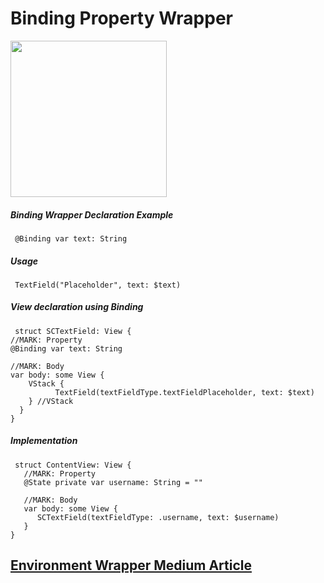# Binding Property Wrapper

<img src="https://github.com/SezginCiftci/SwiftUI_PropertyWrappers/blob/main/BindingWrapper/BindingWrapper/BindingWrapper.gif" width="250">


##### Binding Wrapper Declaration Example 

     @Binding var text: String

##### Usage

     TextField("Placeholder", text: $text)

##### View declaration using Binding 

     struct SCTextField: View {
    //MARK: Property
    @Binding var text: String
    
    //MARK: Body
    var body: some View {
        VStack {
              TextField(textFieldType.textFieldPlaceholder, text: $text)
        } //VStack
      }
    }

##### Implementation

     struct ContentView: View {
       //MARK: Property
       @State private var username: String = ""
    
       //MARK: Body
       var body: some View {
          SCTextField(textFieldType: .username, text: $username)
       }
    }

## <a href="https://medium.com/@sezgin0776/swiftuida-enviroment-wrapper-ne-i̇şe-yarar-dba714b02a0">Environment Wrapper Medium Article</a>
 
